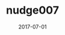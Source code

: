 ---
title: nudge007
articlename: Using Active Choice Within the Electronic Health Record to Increase Influenza Vaccination Rates
topic: Nudges
date: 2017-07-01
authors: Mitesh S. Patel, Kevin G. Volpp, Dylan S. Small, Craig Wynne, Jingsan Zhu, , Lin Yang, Steven HoneywellJr., Susan C. Day
source: 'https://link.springer.com/article/10.1007/s11606-017-4046-6'
journal: JGIM
spotlight: false
image: 
summary: 
---